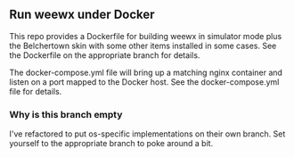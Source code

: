 
## Run weewx under Docker

This repo provides a Dockerfile for building weewx in simulator mode plus the Belchertown skin with some other items installed in some cases. See the Dockerfile on the appropriate branch for details.

The docker-compose.yml file will bring up a matching nginx container and listen on a port mapped to the Docker host.  See the docker-compose.yml file for details.

### Why is this branch empty

I've refactored to put os-specific implementations on their own branch.  Set yourself to the appropriate branch to poke around a bit.

